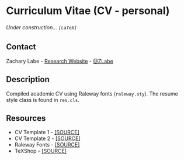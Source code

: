 # Curriculum Vitae (CV - personal)

###### Under construction... ```[LaTeX]```

## Contact
Zachary Labe - [Research Website](https://zacklabe.com/) - [@ZLabe](https://twitter.com/ZLabe)

## Description
Compiled academic CV using Raleway fonts (```raleway.sty```). The resume style class is found in ```res.cls```.

## Resources
+ CV Template 1 - [[SOURCE]](https://flipdazed.github.io/blog/jobs/latex-cv-template)
+ CV Template 2 - [[SOURCE]](https://www.overleaf.com/latex/templates/recent-grad-resume-template/gjxncvsftpqr)
+ Raleway Fonts - [[SOURCE]](https://www.ctan.org/tex-archive/fonts/raleway)
+ TeXShop - [[SOURCE]](http://pages.uoregon.edu/koch/texshop/)
